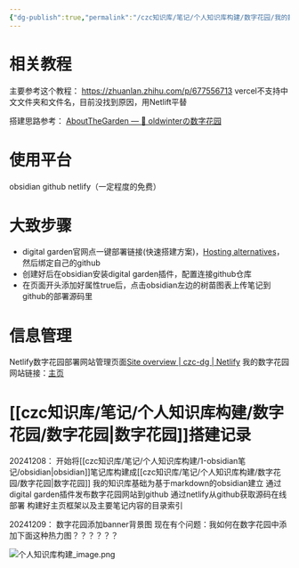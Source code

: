 ```yaml
---
{"dg-publish":true,"permalink":"/czc知识库/笔记/个人知识库构建/数字花园/我的数字花园搭建笔记/","dgPassFrontmatter":true,"created":"2024-12-07T16:42:19.103+08:00","updated":"2024-12-09T20:40:45.821+08:00"}
---
```



# 相关教程
主要参考这个教程： https://zhuanlan.zhihu.com/p/677556713
	vercel不支持中文文件夹和文件名，目前没找到原因，用Netlift平替

搭建思路参考： [AboutTheGarden — 🌱 oldwinterの数字花园](https://notes.oldwinter.top/)

# 使用平台
obsidian
github
netlify（一定程度的免费）


# 大致步骤
- digital garden官网点一键部署链接(快速搭建方案)，[Hosting alternatives](https://dg-docs.ole.dev/advanced/hosting-alternatives/)，然后绑定自己的github
- 创建好后在obsidian安装digital garden插件，配置连接github仓库
- 在页面开头添加好属性true后，点击obsidian左边的树苗图表上传笔记到github的部署源码里

# 信息管理
Netlify数字花园部署网站管理页面[Site overview \| czc-dg \| Netlify](https://app.netlify.com/sites/czc-dg/overview)
我的数字花园网站链接：[主页](https://czc-dg.netlify.app/)



# [[czc知识库/笔记/个人知识库构建/数字花园/数字花园\|数字花园]]搭建记录

20241208：
	开始将[[czc知识库/笔记/个人知识库构建/1-obsidian笔记/obsidian\|obsidian]]笔记库构建成[[czc知识库/笔记/个人知识库构建/数字花园/数字花园\|数字花园]]
		我的知识库基础为基于markdown的obsidian建立
		通过digital garden插件发布数字花园网站到github
		通过netlify从github获取源码在线部署
	构建好主页框架以及主要笔记内容的目录索引

20241209：
	数字花园添加banner背景图
	现在有个问题：我如何在数字花园中添加下面这种热力图？？？？？？

![个人知识库构建_image.png](/img/user/czc%E7%9F%A5%E8%AF%86%E5%BA%93/9-%E6%97%A0%E5%A5%87%E4%B8%8D%E6%9C%89/9-%E9%99%84%E4%BB%B6/%E9%99%84%E4%BB%B6/%E4%B8%AA%E4%BA%BA%E7%9F%A5%E8%AF%86%E5%BA%93%E6%9E%84%E5%BB%BA_image.png)
